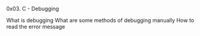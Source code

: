 0x03. C - Debugging

What is debugging
What are some methods of debugging manually
How to read the error message

